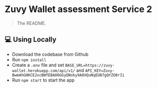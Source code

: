 # Zuvy Wallet assessment Service 2

> The README.

## 💻 Using Locally

- Download the codebase from Github
- Run `npm install`
- Create a `.env` file and set `BASE_URL=https://zuvy-wallet.herokuapp.com/api/v1/` and `API_KEY=Zuvy-BwmAhGHKCE2xcBWfEBAO0GGyQNoky9A0XQuNqEUB7gQYZO8rIi`
- Run `npm start` to start the app
